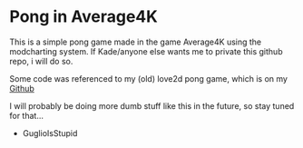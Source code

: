 # Pong in Average4K

This is a simple pong game made in the game Average4K using the modcharting system. If Kade/anyone else wants me to private this github repo, i will do so.

Some code was referenced to my (old) love2d pong game, which is on my [Github](https://github.com/GuglioIsStupid/pong-love2d)

I will probably be doing more dumb stuff like this in the future, so stay tuned for that...



- GuglioIsStupid